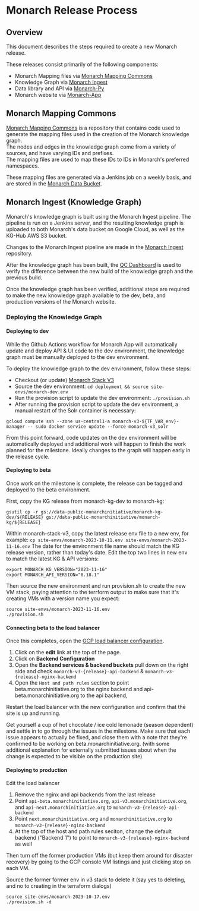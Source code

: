 # Monarch Release Process

## Overview

This document describes the steps required to create a new Monarch release.  

These releases consist primarily of the following components:  

- Monarch Mapping files via [Monarch Mapping Commons](https://github.com/monarch-initiative/monarch-mapping-commons)
- Knowledge Graph via [Monarch Ingest](https://github.com/monarch-initiative/monarch-ingest)
- Data library and API via [Monarch-Py](https://github.com/monarch-initiative/monarch-app/backend)
- Monarch website via [Monarch-App](https://github.com/monarch-initiative/monarch-app/frontend)


## Monarch Mapping Commons

[Monarch Mapping Commons](https://github.com/monarch-initiative/monarch-mapping-commons) is a repository that contains code used to generate the mapping files used in the creation of the Monarch knowledge graph.  
The nodes and edges in the knowledge graph come from a variety of sources, and have varying IDs and prefixes.  
The mapping files are used to map these IDs to IDs in Monarch's preferred namespaces.

These mapping files are generated via a Jenkins job on a weekly basis, and are stored in the [Monarch Data Bucket](https://data.monarchinitiative.org/mappings/index.html).

## Monarch Ingest (Knowledge Graph)

Monarch's knowledge graph is built using the Monarch Ingest pipeline. 
The pipeline is run on a Jenkins server, and the resulting knowledge graph is uploaded to both Monarch's data bucket on Google Cloud, as well as the KG-Hub AWS S3 bucket.

Changes to the Monarch Ingest pipeline are made in the [Monarch Ingest](https://github.com/monarch-initiative/monarch-ingest) repository.

After the knowledge graph has been built, the [QC Dashboard](https://github.com/monarch-initiative/monarch-qc) is used to verify the difference between the new build of the knowledge graph and the previous build.

Once the knowledge graph has been verified, additional steps are required to make the new knowledge graph available to the dev, beta, and production versions of the Monarch website.

### Deploying the Knowledge Graph

#### Deploying to dev

While the Github Actions workflow for Monarch App will automatically update and deploy API & UI code to the dev environment, the knowledge graph must be manually deployed to the dev environment.

To deploy the knowledge graph to the dev environment, follow these steps:

* Checkout (or update) [Monarch Stack V3](https://github.com/monarch-initiative/monarch-stack-v3)
* Source the dev environment: `cd deployment && source site-envs/monarch-dev.env`
* Run the provision script to update the dev environment: `./provision.sh`
* After running the provision script to update the dev environment, a manual restart of the Solr container is necessary:

```
gcloud compute ssh --zone us-central1-a monarch-v3-${TF_VAR_env}-manager -- sudo docker service update --force monarch-v3_solr
```

From this point forward, code updates on the dev environment will be automatically deployed and additional work will happen to finish the work planned for the milestone. Ideally changes to the graph will happen early in the release cycle.

#### Deploying to beta

Once work on the milestone is complete, the release can be tagged and deployed to the beta environment.

First, copy the KG release from monarch-kg-dev to monarch-kg:
```
gsutil cp -r gs://data-public-monarchinitiative/monarch-kg-dev/${RELEASE} gs://data-public-monarchinitiative/monarch-kg/${RELEASE} 
```

Within monarch-stack-v3, copy the latest release env file to a new env, for example: `cp site-envs/monarch-2023-10-11.env site-envs/monarch-2023-11-16.env` 
The date for the environment file name should match the KG release version, rather than today's date. 
Edit the top two lines in new env to match the latest KG & API versions:

```
export MONARCH_KG_VERSION="2023-11-16"
export MONARCH_API_VERSION="0.18.1"
```

Then source the new environment and run provision.sh to create the new VM stack, paying attention to the terrform output to make sure that it's creating VMs with a version name you expect:

```
source site-envs/monarch-2023-11-16.env
./provision.sh
```
#### Connecting beta to the load balancer

Once this completes, open the [GCP load balancer configuration](https://console.cloud.google.com/net-services/loadbalancing/details/http/monarch-balancer?project=monarch-initiative). 

1. Click on the **edit** link at the top of the page.
2. Click on **Backend Configuration**
3. Open the **Backend services & backend buckets** pull down on the right side and check `monarch-v3-{release}-api-backend` & `monarch-v3-{release}-nginx-backend`
4. Open the `Host and path rules` section to point beta.monarchinitiative.org to the nginx backend and api-beta.monarchinitiative.org to the api backend,  

Restart the load balancer with the new configuration and confirm that the site is up and running. 

Get yourself a cup of hot chocolate / ice cold lemonade (season dependent) and settle in to go through the issues in the milestone. Make sure that each issue appears to actually be fixed, and close them with a note that they're confirmed to be working on beta.monarchinitiative.org. (with some additional explanation for externally submitted issues about when the change is expected to be visible on the production site)


#### Deploying to production

Edit the load balancer
1. Remove the nginx and api backends from the last release
2. Point `api-beta.monarchinitiative.org`, `api-v3.monarchinitiative.org`, and `api-next.monarchinitiative.org` to `monarch-v3-{release}-api-backend`
3. Point `next.monarchinitiative.org` and `monarchinitiative.org` to `monarch-v3-{release}-nginx-backend`
4. At the top of the host and path rules seciton, change the default backend ("Backend 1") to point to `monarch-v3-{release}-nginx-backend` as well

Then turn off the former production VMs (but keep them around for disaster recovery) by going to the GCP console VM listings and just clicking stop on each VM. 

Source the former former env in v3 stack to delete it (say yes to deleting, and no to creating in the terraform dialogs)
```
source site-envs/monarch-2023-10-17.env 
./provision.sh -d
```

